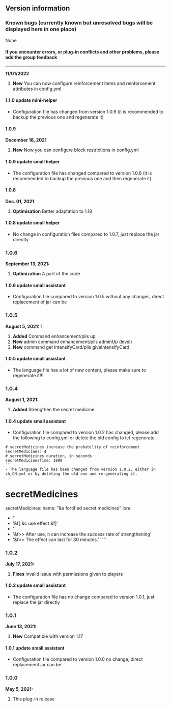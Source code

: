 ## Version information

### Known bugs (currently known but unresolved bugs will be displayed here in one place)
None

#### If you encounter errors, or plug-in conflicts and other problems, please add the group feedback

------------
**11/01/2022**
1. **New** You can now configure reinforcement items and reinforcement attributes in config.yml

#### 1.1.0 update mini-helper
- Configuration file has changed from version 1.0.9 (it is recommended to backup the previous one and regenerate it)

#### 1.0.9
**December 18, 2021**
1. **New** Now you can configure block restrictions in config.yml

#### 1.0.9 update small helper
- The configuration file has changed compared to version 1.0.8 (it is recommended to backup the previous one and then regenerate it)

#### 1.0.8
**Dec. 01, 2021**
1. **Optimisation** Better adaptation to 1.18

#### 1.0.8 update small helper
- No change in configuration files compared to 1.0.7, just replace the jar directly

### 1.0.6
**September 13, 2021:**
1. **Optimization** A part of the code

#### 1.0.6 update small assistant
- Configuration file compared to version 1.0.5 without any changes, direct replacement of jar can be

### 1.0.5
**August 5, 2021:** 1.
1. **Added** Command enhancement/plis up
2. **New** admin command enhancement/plis adminUp (level)
3. **New** command get IntensifyCard/plis giveIntensifyCard

#### 1.0.5 update small assistant
- The language file has a lot of new content, please make sure to regenerate it!!!

### 1.0.4
**August 1, 2021:**
1. **Added** Strengthen the secret medicine

#### 1.0.4 update small assistant
- Configuration file compared to version 1.0.2 has changed, please add the following to config.yml or delete the old config to let regenerate
````
# secretMedicines increase the probability of reinforcement
secretMedicines: 4
# secretMedicines duration, in seconds
secretMedicinesTime: 1800
```
- The language file has been changed from version 1.0.2, either in zh_CN.yml or by deleting the old one and re-generating it.
````
# secretMedicines
secretMedicines:
name: "&e fortified secret medicines"
lore:
- ''
- '&f[ &c use effect &f]'
- ''
- '&f>> After use, it can increase the success rate of strengthening'
- '&f>> The effect can last for 30 minutes.'
'' ''

### 1.0.2
**July 17, 2021:**
1. **Fixes** invalid issue with permissions given to players

#### 1.0.2 update small assistant
- The configuration file has no change compared to version 1.0.1, just replace the jar directly

### 1.0.1
**June 13, 2021:**
1. **New** Compatible with version 1.17

#### 1.0.1 update small assistant
- Configuration file compared to version 1.0.0 no change, direct replacement jar can be

### 1.0.0
**May 5, 2021:**
1. This plug-in release